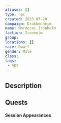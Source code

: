```yaml
---
aliases: []
type: npc
created: 2023-07-20
campaign: Drakkenheim
name: Mordecai Ironhelm
faction: Ironhelm
group:
locations: []
race: Dwarf
gender: Male
class:
tags:
 - npc
---
```


## Description

## Quests
<!-- QueryToSerialize: TASK FROM "DND - Drakkenheim/Quests" WHERE !completed AND contains(outlinks, [[Mordecai Ironhelm]]) -->

#### Session Appearances
<!-- QueryToSerialize: LIST FROM [[Mordecai Ironhelm]] WHERE file.folder = "DND - Drakkenheim/Sessions" -->



